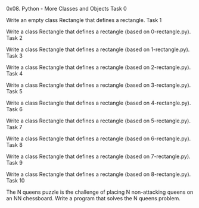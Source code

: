 0x08. Python - More Classes and Objects
Task 0

Write an empty class Rectangle that defines a rectangle.
Task 1

Write a class Rectangle that defines a rectangle (based on 0-rectangle.py).
Task 2

Write a class Rectangle that defines a rectangle (based on 1-rectangle.py).
Task 3

Write a class Rectangle that defines a rectangle (based on 2-rectangle.py).
Task 4

Write a class Rectangle that defines a rectangle (based on 3-rectangle.py).
Task 5

Write a class Rectangle that defines a rectangle (based on 4-rectangle.py).
Task 6

Write a class Rectangle that defines a rectangle (based on 5-rectangle.py).
Task 7

Write a class Rectangle that defines a rectangle (based on 6-rectangle.py).
Task 8

Write a class Rectangle that defines a rectangle (based on 7-rectangle.py).
Task 9

Write a class Rectangle that defines a rectangle (based on 8-rectangle.py).
Task 10

The N queens puzzle is the challenge of placing N non-attacking queens on an NN chessboard. Write a program that solves the N queens problem.

